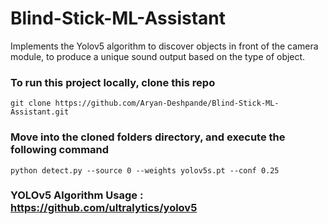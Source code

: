 # Blind-Stick-ML-Assistant
Implements the Yolov5 algorithm to discover objects in front of the camera module, to produce a unique sound output based on the type of object.



### To run this project locally, clone this repo
```
git clone https://github.com/Aryan-Deshpande/Blind-Stick-ML-Assistant.git
```
### Move into the cloned folders directory, and execute the following command
```
python detect.py --source 0 --weights yolov5s.pt --conf 0.25
```

### YOLOv5 Algorithm Usage : https://github.com/ultralytics/yolov5

